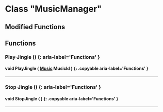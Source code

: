 # Class "MusicManager"

## Modified Functions

## Functions

### Play·Jingle () {: aria-label='Functions' }
#### void PlayJingle ( [Music](https://wofsauge.github.io/IsaacDocs/rep/enums/Music.html) MusicId ) {: .copyable aria-label='Functions' }

___
### Stop·Jingle () {: aria-label='Functions' }
#### void StopJingle ( ) {: .copyable aria-label='Functions' }

___